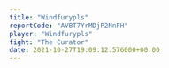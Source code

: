 ```yaml
---
title: "Windfurypls"
reportCode: "AVBT7YrMDjP2NnFH"
player: "Windfurypls"
fight: "The Curator"
date: 2021-10-27T19:09:12.576000+00:00
---
```

